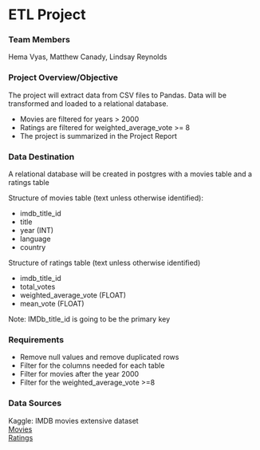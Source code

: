# ETL Project

### Team Members  
Hema Vyas, Matthew Canady, Lindsay Reynolds

### Project Overview/Objective
The project will extract data from CSV files to Pandas. Data will be transformed and loaded to a relational database.
* Movies are filtered for years > 2000
* Ratings are filtered for weighted_average_vote >= 8 
* The project is summarized in the Project Report

### Data Destination
A relational database will be created in postgres with a movies table and a ratings table

Structure of movies table (text unless otherwise identified):  
* imdb_title_id 
* title
* year (INT) 
* language
* country  

Structure of ratings table (text unless otherwise identified)
* imdb_title_id
* total_votes
* weighted_average_vote (FLOAT)
* mean_vote (FLOAT)

Note: IMDb_title_id is going to be the primary key

### Requirements
* Remove null values and remove duplicated rows
* Filter for the columns needed for each table
* Filter for movies after the year 2000
* Filter for the weighted_average_vote >=8

### Data Sources  
Kaggle: IMDB movies extensive dataset  
[Movies](https://www.kaggle.com/stefanoleone992/imdb-extensive-dataset?select=IMDb+movies.csv)  
[Ratings](https://www.kaggle.com/stefanoleone992/imdb-extensive-dataset?select=IMDb+ratings.csv)

